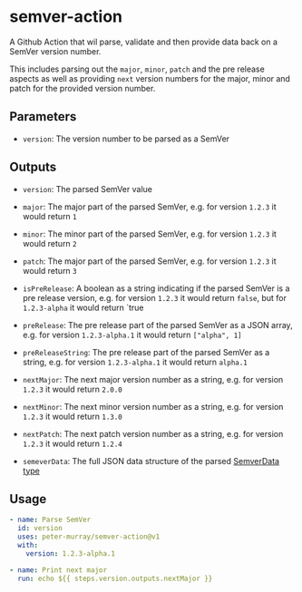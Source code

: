# semver-action

A Github Action that wil parse, validate and then provide data back on a SemVer version number.

This includes parsing out the `major`, `minor`, `patch` and the pre release aspects as well as providing `next` version numbers for the major, minor and patch for the provided version number.

## Parameters

* `version`: The version number to be parsed as a SemVer


## Outputs

* `version`: The parsed SemVer value

* `major`: The major part of the parsed SemVer, e.g. for version `1.2.3` it would return `1`

* `minor`: The minor part of the parsed SemVer, e.g. for version `1.2.3` it would return `2`

* `patch`: The major part of the parsed SemVer, e.g. for version `1.2.3` it would return `3`

* `isPreRelease`: A boolean as a string indicating if the parsed SemVer is a pre release version, e.g. for version `1.2.3` it would return `false`, but for `1.2.3-alpha` it would return `true

* `preRelease`: The pre release part of the parsed SemVer as a JSON array, e.g. for version `1.2.3-alpha.1` it would return `["alpha", 1]`

* `preReleaseString`: The pre release part of the parsed SemVer as a string, e.g. for version `1.2.3-alpha.1` it would return `alpha.1`

* `nextMajor`: The next major version number as a string, e.g. for version `1.2.3` it would return `2.0.0`

* `nextMinor`: The next minor version number as a string, e.g. for version `1.2.3` it would return `1.3.0`

* `nextPatch`: The next patch version number as a string, e.g. for version `1.2.3` it would return `1.2.4`

* `semeverData`: The full JSON data structure of the parsed [SemverData type](src/semver.ts#L3)

## Usage

```yaml
- name: Parse SemVer
  id: version
  uses: peter-murray/semver-action@v1
  with:
    version: 1.2.3-alpha.1

- name: Print next major
  run: echo ${{ steps.version.outputs.nextMajor }}
```

